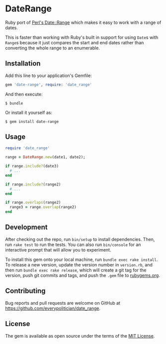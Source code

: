 # DateRange

Ruby port of [Perl's Date::Range](http://search.cpan.org/~tmtm/Date-Range-1.41/lib/Date/Range.pm#overlaps_/_overlap) which makes it easy to work with a range of dates.

This is faster than working with Ruby's built in support for using `Date`s with `Range`s because it just compares the start and end dates rather than converting the whole range to an enumerable.

## Installation

Add this line to your application's Gemfile:

```ruby
gem 'date-range', require: 'date_range'
```

And then execute:

    $ bundle

Or install it yourself as:

    $ gem install date-range

## Usage

```ruby
require 'date_range'

range = DateRange.new(date1, date2);

if range.include?(date3)
  # ...
end

if range.include?(range2)
  # ...
end

if range.overlaps(range2)
  range3 = range.overlap(range2)
end
```

## Development

After checking out the repo, run `bin/setup` to install dependencies. Then, run `rake test` to run the tests. You can also run `bin/console` for an interactive prompt that will allow you to experiment.

To install this gem onto your local machine, run `bundle exec rake install`. To release a new version, update the version number in `version.rb`, and then run `bundle exec rake release`, which will create a git tag for the version, push git commits and tags, and push the `.gem` file to [rubygems.org](https://rubygems.org).

## Contributing

Bug reports and pull requests are welcome on GitHub at https://github.com/everypolitician/date_range.


## License

The gem is available as open source under the terms of the [MIT License](http://opensource.org/licenses/MIT).
